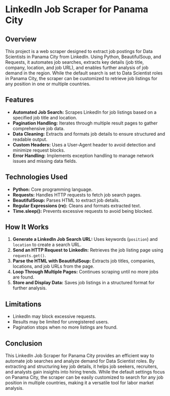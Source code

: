 
# **LinkedIn Job Scraper for Panama City**  

## Overview

This project is a web scraper designed to extract job postings for Data Scientists in Panama City from LinkedIn. Using Python, BeautifulSoup, and Requests, it automates job searches, extracts key details (job title, company, location, and job URL), and enables further analysis of job demand in the region. While the default search is set to Data Scientist roles in Panama City, the scraper can be customized to retrieve job listings for any position in one or multiple countries.

## Features 

- **Automated Job Search:** Scrapes LinkedIn for job listings based on a specified job title and location.  
- **Pagination Handling:** Iterates through multiple result pages to gather comprehensive job data.  
- **Data Cleaning:** Extracts and formats job details to ensure structured and readable output.  
- **Custom Headers:** Uses a User-Agent header to avoid detection and minimize request blocks.  
- **Error Handling:** Implements exception handling to manage network issues and missing data fields.  

## **Technologies Used**  

- **Python:** Core programming language.  
- **Requests:** Handles HTTP requests to fetch job search pages.  
- **BeautifulSoup:** Parses HTML to extract job details.  
- **Regular Expressions (re):** Cleans and formats extracted text.  
- **Time.sleep():** Prevents excessive requests to avoid being blocked.  

## How It Works 

1. **Generate a LinkedIn Job Search URL:** Uses keywords (`position`) and `location` to create a search URL.  
2. **Send an HTTP Request to LinkedIn:** Retrieves the job listing page using `requests.get()`.  
3. **Parse the HTML with BeautifulSoup:** Extracts job titles, companies, locations, and job URLs from the page.
4. **Loop Through Multiple Pages:** Continues scraping until no more jobs are found.
5. **Store and Display Data:** Saves job listings in a structured format for further analysis.  

## Limitations

- LinkedIn may block excessive requests.
- Results may be limited for unregistered users. 
- Pagination stops when no more listings are found.

## Conclusion

This LinkedIn Job Scraper for Panama City provides an efficient way to automate job searches and analyze demand for Data Scientist roles. By extracting and structuring key job details, it helps job seekers, recruiters, and analysts gain insights into hiring trends. While the default settings focus on Panama City, the scraper can be easily customized to search for any job position in multiple countries, making it a versatile tool for labor market analysis.